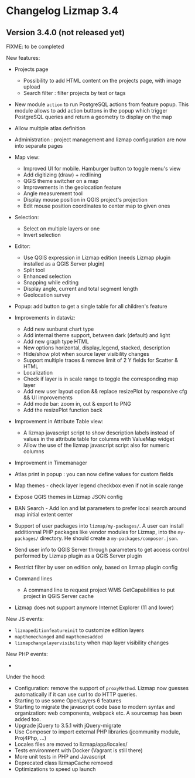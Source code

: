 Changelog Lizmap 3.4
====================


Version 3.4.0 (not released yet)
--------------------------------

FIXME: to be completed

New features:

- Projects page
  - Possibility to add HTML content on the projects page, with image upload
  - Search filter : filter projects by text or tags
- New module `action` to run PostgreSQL actions from feature popup.
  This module allows to add action buttons in the popup which trigger PostgreSQL
  queries and return a geometry to display on the map
- Allow multiple atlas definition
- Administration : project management and lizmap configuration are now into
  separate pages
- Map view:
  - Improved UI for mobile. Hamburger button to toggle menu's view
  - Add digitizing (draw) + redlining
  - QGIS theme switcher on a map
  - Improvements in the geolocation feature
  - Angle measurement tool
  - Display mouse position in QGIS project's projection
  - Edit mouse position coordinates to center map to given ones
- Selection:
  - Select on multiple layers or one
  - Invert selection
- Editor:
  - Use QGIS expression in Lizmap edition (needs Lizmap plugin installed as a QGIS Server plugin)
  - Split tool
  - Enhanced selection
  - Snapping while editing
  - Display angle, current and total segment length
  - Geolocation survey
- Popup: add button to get a single table for all children's feature
- Improvements in dataviz:
    - Add new sunburst chart type
    - Add internal theme support, between dark (default) and light
    - Add new graph type HTML
    - New options horizontal, display_legend, stacked, description
    - Hide/show plot when source layer visibility changes
    - Support multiple traces & remove limit of 2 Y fields for Scatter & HTML
    - Localization
    - Check if layer is in scale range to toggle the corresponding map layer
    - Add new user layout option && replace resizePlot by responsive cfg && UI improvements
    - Add mode bar: zoom in, out & export to PNG
    - Add the resizePlot function back
- Improvement in Attribute Table view:
  - A lizmap javascript script to show description labels instead of values in
    the attribute table for columns with ValueMap widget
  - Allow the use of the lizmap javascript script also for numeric columns
- Improvement in Timemanager
- Atlas print in popup : you can now define values for custom fields
- Map themes - check layer legend checkbox even if not in scale range
- Expose QGIS themes in Lizmap JSON config
- BAN Search - Add lon and lat parameters to prefer local search around map initial extent center
- Support of user packages into `lizmap/my-packages/`. A user can install
  additionnal PHP packages like vendor modules for Lizmap, into the `my-packages/`
  directory. He should create a `my-packages/composer.json`.
- Send user info to QGIS Server through parameters to get access control
  performed by Lizmap plugin as a QGIS Server plugin
- Restrict filter by user on edition only, based on lizmap plugin config
- Command lines
  - A command line to request project WMS GetCapabilities to put project in QGIS Server cache


- Lizmap does not support anymore Internet Explorer (11 and lower)

New JS events:

- `lizmapeditionfeatureinit` to customize edition layers
- `mapthemechanged` and `mapthemesadded`
- `lizmapchangelayervisibility` when map layer visibility changes

New PHP events:

-



Under the hood:

- Configuration: remove the support of `proxyMethod`. Lizmap now guesses automatically
  if it can use curl to do HTTP queries.
- Starting to use some OpenLayers 6 features
- Starting to migrate the javascript code base to modern syntax and organization:
  web components, webpack etc. A sourcemap has been added too.
- Upgrade jQuery to 3.5.1 with jQuery-migrate
- Use Composer to import external PHP libraries (jcommunity module, Proj4Php, ...)
- Locales files are moved to lizmap/app/locales/
- Tests environment with Docker (Vagrant is still there)
- More unit tests in PHP and Javascript
- Deprecated class lizmapCache removed
- Optimizations to speed up launch

